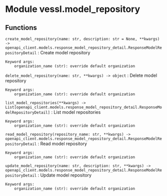 Module vessl.model_repository
=============================

Functions
---------

    
`create_model_repository(name: str, description: str = None, **kwargs) ‑> openapi_client.models.response_model_repository_detail.ResponseModelRepositoryDetail`
:   Create model repository
    
    Keyword args:
        organization_name (str): override default organization

    
`delete_model_repository(name: str, **kwargs) ‑> object`
:   Delete model repository
    
    Keyword args:
        organization_name (str): override default organization

    
`list_model_repositories(**kwargs) ‑> List[openapi_client.models.response_model_repository_detail.ResponseModelRepositoryDetail]`
:   List model repositories
    
    Keyword args:
        organization_name (str): override default organization

    
`read_model_repository(repository_name: str, **kwargs) ‑> openapi_client.models.response_model_repository_detail.ResponseModelRepositoryDetail`
:   Read model repository
    
    Keyword args:
        organization_name (str): override default organization

    
`update_model_repository(name: str, description: str, **kwargs) ‑> openapi_client.models.response_model_repository_detail.ResponseModelRepositoryDetail`
:   Update model repository
    
    Keyword args:
        organization_name (str): override default organization